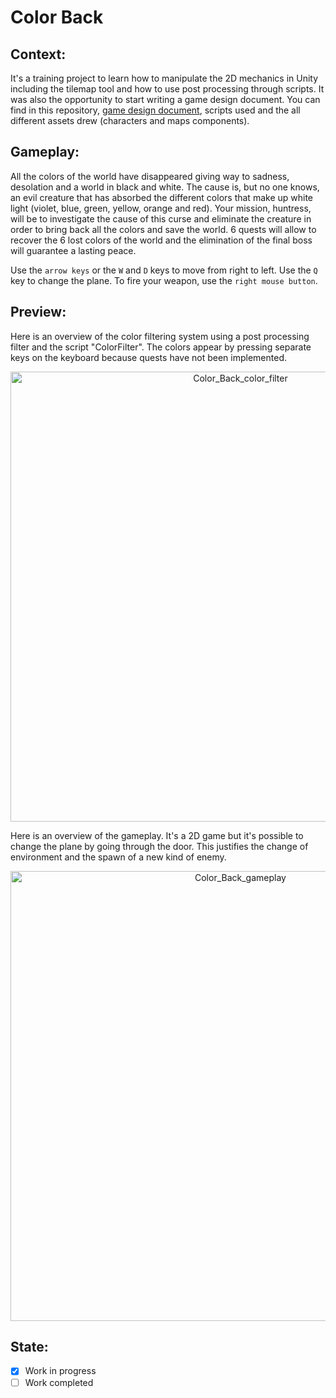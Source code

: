# Color Back
## Context:
It's a training project to learn how to manipulate the 2D mechanics in Unity including the tilemap tool and how to use post processing through scripts. It was also the opportunity to start writing a game design document. You can find in this repository, [game design document](https://github.com/TakeUpTech/Color-Back/blob/main/Color%20Back%20-%20Game%20Design%20Document%20by%20CyberTorii.pdf), scripts used and the all different assets drew (characters and maps components).

## Gameplay:
All the colors of the world have disappeared giving way to sadness, desolation and a world in black and white. The cause is, but no one knows, an evil creature that has absorbed the different colors that make up white light (violet, blue, green, yellow, orange and red). Your mission, huntress, will be to investigate the cause of this curse and eliminate the creature in order to bring back all the colors and save the world. 6 quests will allow to recover the 6 lost colors of the world and the elimination of the final boss will guarantee a lasting peace.

Use the `arrow keys` or the `W` and `D` keys to move from right to left. Use the `Q` key to change the plane. To fire your weapon, use the `right mouse button`.

## Preview:
Here is an overview of the color filtering system using a post processing filter and the script "ColorFilter". The colors appear by pressing separate keys on the keyboard because quests have not been implemented.

<p align="center">
  <img width="720" alt="Color_Back_color_filter" src="https://user-images.githubusercontent.com/73184884/192684848-c108a77c-0615-4c7a-a7e9-4618d199409b.gif">
</p>

Here is an overview of the gameplay. It's a 2D game but it's possible to change the plane by going through the door. This justifies the change of environment and the spawn of a new kind of enemy.

<p align="center">
  <img width="720" alt="Color_Back_gameplay" src="https://user-images.githubusercontent.com/73184884/192686355-3f3515c4-07b3-4ce8-831c-48697f787d65.gif">
</p>

## State:
- [X] Work in progress
- [ ] Work completed
